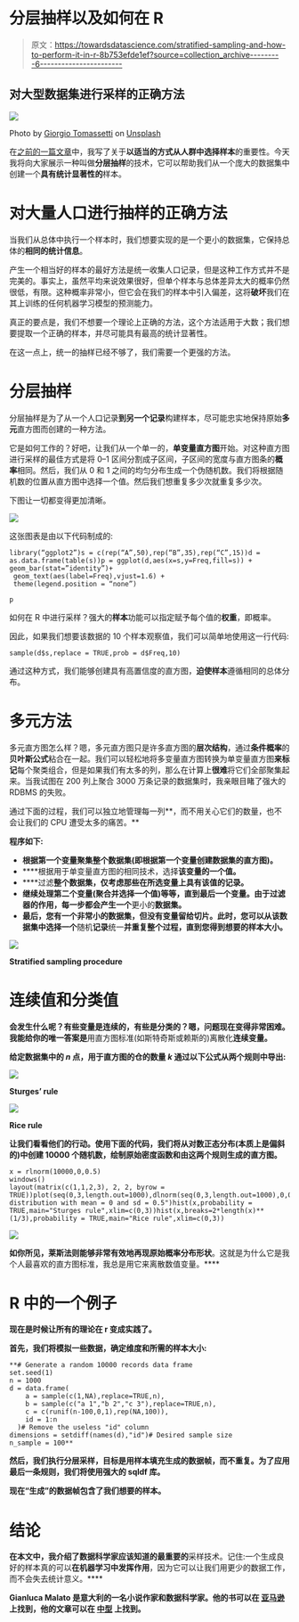 # 分层抽样以及如何在 R

> 原文：<https://towardsdatascience.com/stratified-sampling-and-how-to-perform-it-in-r-8b753efde1ef?source=collection_archive---------6----------------------->

## 对大型数据集进行采样的正确方法

![](img/f888b8c4bbb1216d64d4cc8fa8ec6675.png)

Photo by [Giorgio Tomassetti](https://unsplash.com/@gtomassetti?utm_source=medium&utm_medium=referral) on [Unsplash](https://unsplash.com?utm_source=medium&utm_medium=referral)

在[之前的一篇文章](https://medium.com/data-science-journal/how-to-correctly-select-a-sample-from-a-huge-dataset-in-machine-learning-24327650372c)中，我写了关于**以适当的方式从人群中选择样本**的重要性。今天我将向大家展示一种叫做**分层抽样**的技术，它可以帮助我们从一个庞大的数据集中创建一个**具有统计显著性的**样本。

# 对大量人口进行抽样的正确方法

当我们从总体中执行一个样本时，我们想要实现的是一个更小的数据集，它保持总体的**相同的统计信息**。

产生一个相当好的样本的最好方法是统一收集人口记录，但是这种工作方式并不是完美的。事实上，虽然平均来说效果很好，但单个样本与总体差异太大的概率仍然很低，有限。这种概率非常小，但它会在我们的样本中引入偏差，这将**破坏**我们在其上训练的任何机器学习模型的预测能力。

真正的要点是，我们不想要一个理论上正确的方法，这个方法适用于大数；我们想要提取一个正确的样本，并尽可能具有最高的统计显著性。

在这一点上，统一的抽样已经不够了，我们需要一个更强的方法。

# 分层抽样

分层抽样是为了从一个人口记录**到另一个记录**构建样本，尽可能忠实地保持原始**多元**直方图而创建的一种方法。

它是如何工作的？好吧，让我们从一个单一的，**单变量直方图**开始。对这种直方图进行采样的最佳方式是将 0–1 区间分割成子区间，子区间的宽度与直方图条的**概率**相同。然后，我们从 0 和 1 之间的均匀分布生成一个伪随机数。我们将根据随机数的位置从直方图中选择一个值。然后我们想重复多少次就重复多少次。

下图让一切都变得更加清晰。

![](img/c1a2bf616ca7ee5229e11b6e29b4d0f3.png)

这张图表是由以下代码制成的:

```
library(“ggplot2”)s = c(rep(“A”,50),rep(“B”,35),rep(“C”,15))d = as.data.frame(table(s))p = ggplot(d,aes(x=s,y=Freq,fill=s)) + geom_bar(stat=”identity”)+
 geom_text(aes(label=Freq),vjust=1.6) +
 theme(legend.position = “none”)

p
```

如何在 R 中进行采样？强大的**样本**功能可以指定赋予每个值的**权重**，即概率。

因此，如果我们想要该数据的 10 个样本观察值，我们可以简单地使用这一行代码:

```
sample(d$s,replace = TRUE,prob = d$Freq,10)
```

通过这种方式，我们能够创建具有高置信度的直方图，**迫使样本**遵循相同的总体分布。

# 多元方法

多元直方图怎么样？嗯，多元直方图只是许多直方图的**层次结构**，通过**条件概率**的**贝叶斯公式**粘合在一起。我们可以轻松地将多变量直方图转换为单变量直方图**来标记**每个聚类组合，但是如果我们有太多的列，那么在计算上**很难**将它们全部聚集起来。当我试图在 200 列上聚合 3000 万条记录的数据集时，我亲眼目睹了强大的 RDBMS 的失败。

通过下面的过程，我们可以独立地管理每一列**，而不用关心它们的数量，也不会让我们的 CPU 遭受太多的痛苦。**

**程序如下:**

*   ****根据第一个变量聚集整个数据集(即根据第一个变量创建数据集的直方图)。****
*   ****根据用于单变量直方图的相同技术，选择**该变量的一个值。**
*   ****过滤**整个数据集，仅考虑那些在所选变量上具有该值的记录。**
*   **继续处理第二个变量(聚合并选择一个值)等等，直到最后一个变量。由于过滤器的作用，每一步都会产生一个**更小的**数据集。**
*   **最后，您有一个非常小的数据集，但没有变量留给切片。此时，您可以从该数据集中选择一个**随机**记录**统一**并重复整个过程，直到您得到想要的样本大小。**

**![](img/53989bb9cd5750d76079808cdef7e663.png)**

**Stratified sampling procedure**

# **连续值和分类值**

**会发生什么呢？有些变量是连续的，有些是分类的？嗯，问题现在变得非常困难。我能给你的唯一答案是**用直方图标准(如斯特奇斯或赖斯的)离散化**连续变量。**

**给定数据集中的 *n* 点，用于直方图的仓的数量 *k* 通过以下公式从两个规则中导出:**

**![](img/b13a7e10e2ba04bc70c2b35be480804f.png)**

**Sturges’ rule**

**![](img/b292116dbec897a57d835cdc359c9162.png)**

**Rice rule**

**让我们看看他们的行动。使用下面的代码，我们将从对数正态分布(本质上是偏斜的)中创建 10000 个随机数，绘制原始密度函数和由这两个规则生成的直方图。**

```
x = rlnorm(10000,0,0.5)
windows()
layout(matrix(c(1,1,2,3), 2, 2, byrow = TRUE))plot(seq(0,3,length.out=1000),dlnorm(seq(0,3,length.out=1000),0,0.5),xlab="x",ylab="Density",main="Lognormal distribution with mean = 0 and sd = 0.5")hist(x,probability = TRUE,main="Sturges rule",xlim=c(0,3))hist(x,breaks=2*length(x)**(1/3),probability = TRUE,main="Rice rule",xlim=c(0,3))
```

**![](img/c78017e2cc457372832314e30c46318b.png)**

**如你所见，莱斯法则能够非常有效地再现原始概率分布形状**。这就是为什么它是我个人最喜欢的直方图标准，我总是用它来离散数值变量。****

# ****R 中的一个例子****

****现在是时候让所有的理论在 r 变成实践了。****

****首先，我们将模拟一些数据，确定维度和所需的样本大小:****

```
**# Generate a random 10000 records data frame
set.seed(1)
n = 1000
d = data.frame(
    a = sample(c(1,NA),replace=TRUE,n),
    b = sample(c("a 1","b 2","c 3"),replace=TRUE,n),
    c = c(runif(n-100,0,1),rep(NA,100)),
    id = 1:n
  )# Remove the useless "id" column
dimensions = setdiff(names(d),"id")# Desired sample size
n_sample = 100**
```

****然后，我们执行分层采样，目标是用样本**填充**生成的**数据帧，而不重复**。为了应用最后一条规则，我们将使用强大的 **sqldf** 库。****

**现在“生成”的数据帧包含了我们想要的样本。**

# **结论**

**在本文中，我介绍了数据科学家应该知道的最重要的**采样技术。记住:一个生成良好的样本真的可以**在机器学习中发挥作用**，因为它可以让我们用更少的数据工作，而不会失去统计意义。****

****Gianluca Malato 是意大利的一名小说作家和数据科学家。他的书可以在** [**亚马逊**](https://www.amazon.it/Gianluca-Malato/e/B076CHTG3W?_encoding=UTF8&pd_rd_i=B07D7HG8V8&pd_rd_r=d34f8c07-0ef6-11e9-8c18-03e9e1f87d64&pd_rd_w=PjgeY&pd_rd_wg=3XHRC&pf_rd_p=466c5af4-0171-4b17-9b3f-b4036a90f75d&pf_rd_r=VYXNVD02NTB20Y1QS4JG) **上找到，他的文章可以在** [**中型**](https://medium.com/@gianlucamalato) **上找到。****